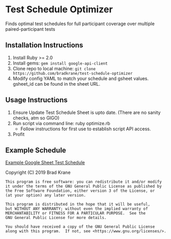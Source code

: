 # Test Schedule Optimizer
Finds optimal test schedules for full participant coverage over multiple paired-participant tests
## Installation Instructions

1. Install Ruby >= 2.0
1. Install gems: `gem install google-api-client`
1. Clone repo to local machine: `git clone https://github.com/bradkrane/test-schedule-optimizer`
1. Modify config YAML to match your schedule and gsheet values. gsheet_id can be found in the sheet URL.

## Usage Instructions

1. Ensure Update Test Schedule Sheet is upto date. (There are no sanity checks, atm so GIGO)
2. Run script via command line: ruby optimize.rb
    - Follow instructions for first use to establish script API access.
3. Profit

## Example Schedule
[Example Google Sheet Test Schedule](https://docs.google.com/spreadsheets/d/1w5txDRbZTwJMA2BDC5-CSQWKXmfu83RJUHdkDwxrb5g "Example Google Sheet")


Copyright (C) 2019 Brad Krane

    This program is free software: you can redistribute it and/or modify
    it under the terms of the GNU General Public License as published by
    the Free Software Foundation, either version 3 of the License, or
    (at your option) any later version.

    This program is distributed in the hope that it will be useful,
    but WITHOUT ANY WARRANTY; without even the implied warranty of
    MERCHANTABILITY or FITNESS FOR A PARTICULAR PURPOSE.  See the
    GNU General Public License for more details.

    You should have received a copy of the GNU General Public License
    along with this program.  If not, see <https://www.gnu.org/licenses/>.
